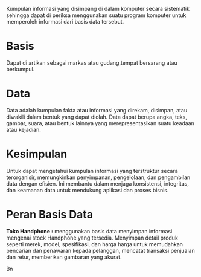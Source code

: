 Kumpulan informasi yang disimpang di dalam komputer secara sistematik sehingga dapat di periksa menggunakan suatu program komputer untuk memperoleh informasi dari basis data tersebut.

# Basis

Dapat di artikan sebagai markas atau gudang,tempat bersarang atau berkumpul.

# Data

Data adalah kumpulan fakta atau informasi yang direkam, disimpan, atau diwakili dalam bentuk yang dapat diolah. Data dapat berupa angka, teks, gambar, suara, atau bentuk lainnya yang merepresentasikan suatu keadaan atau kejadian.

# Kesimpulan

Untuk dapat mengetahui kumpulan informasi yang terstruktur secara terorganisir, memungkinkan penyimpanan, pengelolaan, dan pengambilan data dengan efisien. Ini membantu dalam menjaga konsistensi, integritas, dan keamanan data untuk mendukung aplikasi dan proses bisnis.

# Peran Basis Data

**Toko Handphone :** menggunakan basis data menyimpan informasi mengenai stock Handphone yang tersedia. Menyimpan detail produk seperti merek, model, spesifikasi, dan harga harga untuk memudahkan pencarian dan penawaran kepada pelanggan, mencatat transaksi penjualan dan retur, memberikan gambaran yang akurat.


Bn